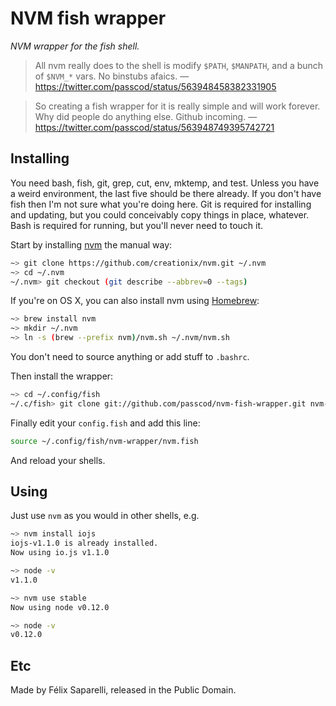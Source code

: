 # NVM fish wrapper

_NVM wrapper for the fish shell._

> All nvm really does to the shell is modify `$PATH`, `$MANPATH`, and a bunch of `$NVM_*` vars. No binstubs afaics.
— https://twitter.com/passcod/status/563948458382331905

> So creating a fish wrapper for it is really simple and will work forever. Why did people do anything else. Github incoming.
— https://twitter.com/passcod/status/563948749395742721

## Installing

You need bash, fish, git, grep, cut, env, mktemp, and test. Unless you have a
weird environment, the last five should be there already. If you don't have
fish then I'm not sure what you're doing here. Git is required for installing
and updating, but you could conceivably copy things in place, whatever. Bash
is required for running, but you'll never need to touch it.

Start by installing [nvm](https://github.com/creationix/nvm) the manual way:

```bash
~> git clone https://github.com/creationix/nvm.git ~/.nvm
~> cd ~/.nvm
~/.nvm> git checkout (git describe --abbrev=0 --tags)
```

If you're on OS X, you can also install nvm using [Homebrew](http://brew.sh):

```bash
~> brew install nvm
~> mkdir ~/.nvm
~> ln -s (brew --prefix nvm)/nvm.sh ~/.nvm/nvm.sh
```

You don't need to source anything or add stuff to `.bashrc`.

Then install the wrapper:

```bash
~> cd ~/.config/fish
~/.c/fish> git clone git://github.com/passcod/nvm-fish-wrapper.git nvm-wrapper
```

Finally edit your `config.fish` and add this line:

```bash
source ~/.config/fish/nvm-wrapper/nvm.fish
```

And reload your shells.

## Using

Just use `nvm` as you would in other shells, e.g.

```bash
~> nvm install iojs
iojs-v1.1.0 is already installed.
Now using io.js v1.1.0

~> node -v
v1.1.0

~> nvm use stable
Now using node v0.12.0

~> node -v
v0.12.0
```

## Etc

Made by Félix Saparelli, released in the Public Domain.
